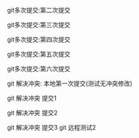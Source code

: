 git多次提交:第二次提交

git多次提交:第三次提交

git多次提交:第四次提交

git多次提交:第五次提交

git多次提交:第六次提交

git 解决冲突: 本地第一次提交(测试无冲突修改)

git 解决冲突 提交1

git 解决冲突 提交2

git 解决冲突 提交3
git 远程测试2

